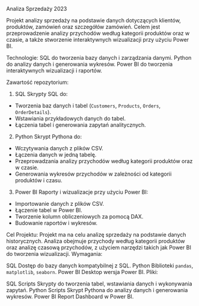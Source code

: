 Analiza Sprzedaży 2023

Projekt analizy sprzedaży na podstawie danych dotyczących klientów, produktów, zamówień oraz szczegółów zamówień. Celem jest przeprowadzenie analizy przychodów według kategorii produktów oraz w czasie, a także stworzenie interaktywnych wizualizacji przy użyciu Power BI.

Technologie:
SQL	do tworzenia bazy danych i zarządzania danymi.
Python	do analizy danych i generowania wykresów.
Power BI	do tworzenia interaktywnych wizualizacji i raportów.

Zawartość repozytorium:
1. SQL
Skrypty SQL do:
- Tworzenia baz danych i tabel (`Customers`, `Products`, `Orders`, `OrderDetails`).
- Wstawiania przykładowych danych do tabel.
- Łączenia tabel i generowania zapytań analitycznych.

2. Python
Skrypt Pythona do:
- Wczytywania danych z plików CSV.
- Łączenia danych w jedną tabelę.
- Przeprowadzania analizy przychodów według kategorii produktów oraz w czasie.
- Generowania wykresów przychodów w zależności od kategorii produktów i czasu.

3. Power BI
Raporty i wizualizacje przy użyciu Power BI:
- Importowanie danych z plików CSV.
- Łączenie tabel w Power BI.
- Tworzenie kolumn obliczeniowych za pomocą DAX.
- Budowanie raportów i wykresów.

Cel Projektu:
Projekt ma na celu analizę sprzedaży na podstawie danych historycznych. Analiza obejmuje przychody według kategorii produktów oraz analizę czasową przychodów, z użyciem narzędzi takich jak Power BI do tworzenia wizualizacji.
Wymagania:

SQL	Dostęp do bazy danych kompatybilnej z SQL.
Python	Biblioteki `pandas`, `matplotlib`, `seaborn`.
Power BI	Desktop wersja Power BI.
Pliki:

SQL Scripts	Skrypty do tworzenia tabel, wstawiania danych i wykonywania zapytań.
Python Scripts	Skrypt Pythona do analizy danych i generowania wykresów.
Power BI Report	Dashboard w Power BI.

